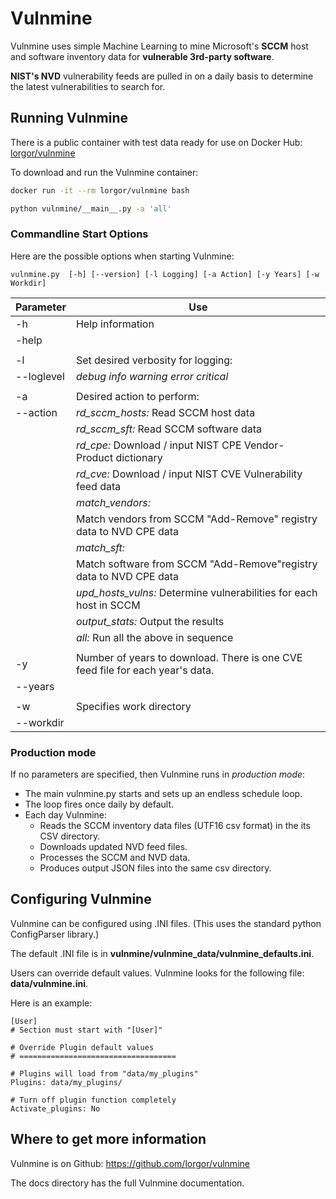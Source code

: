 # Vulnmine

Vulnmine uses simple Machine Learning to mine Microsoft's **SCCM** host and software inventory data for **vulnerable 3rd-party software**.

**NIST's NVD** vulnerability feeds are pulled in on a daily basis to determine the latest vulnerabilities to search for.

## Running Vulnmine

There is a public container with test data ready for use on Docker Hub: [lorgor/vulnmine](https://hub.docker.com/r/lorgor/vulnmine)

To download and run the Vulnmine container:

```bash
docker run -it --rm lorgor/vulnmine bash

python vulnmine/__main__.py -a 'all'
```

### Commandline Start Options

Here are the possible options when starting Vulnmine:

    vulnmine.py  [-h] [--version] [-l Logging] [-a Action] [-y Years] [-w Workdir]

| Parameter | Use |
| --------- | --- |
| -h | Help information |
| -help |  |
| | |
| -l | Set desired verbosity for logging: |
| --loglevel | _debug_ _info_ _warning_ _error_ _critical_ |
| | |
| -a | Desired action to perform: |
| --action | _rd_sccm_hosts:_   Read SCCM host data|
| | _rd_sccm_sft:_   Read SCCM software data |
| | _rd_cpe:_   Download / input NIST CPE Vendor-Product dictionary |
| | _rd_cve:_   Download / input NIST CVE Vulnerability feed data |
| | _match_vendors:_ |
| |    Match vendors from SCCM "Add-Remove" registry data to NVD CPE data |
| | _match_sft:_ |
| |    Match software from SCCM "Add-Remove"registry data to NVD CPE data |
| | _upd_hosts_vulns:_  Determine vulnerabilities for each host in SCCM |
| | _output_stats:_  Output the results |
| | _all:_  Run all the above in sequence |
| | |
| -y | Number of years to download. There is one CVE feed file for each year's data.|
| --years | |
| | |
| -w | Specifies work directory|
| --workdir | |

### Production mode

If no parameters are specified, then Vulnmine runs in *production mode*:

* The main vulnmine.py starts and sets up an endless schedule loop.
* The loop fires once daily by default.
* Each day Vulnmine:
    - Reads the SCCM inventory data files (UTF16 csv format) in the its CSV directory.
    - Downloads updated NVD feed files.
    - Processes the SCCM and NVD data.
    - Produces output JSON files into the same csv directory.

## Configuring Vulnmine

Vulnmine can be configured using .INI files. (This uses the standard python ConfigParser library.)

The default .INI file is in **vulnmine/vulnmine_data/vulnmine_defaults.ini**.

Users can override default values. Vulnmine looks for the following file: **data/vulnmine.ini**.

Here is an example:

```
[User]
# Section must start with "[User]"

# Override Plugin default values
# ===================================

# Plugins will load from "data/my_plugins"
Plugins: data/my_plugins/

# Turn off plugin function completely
Activate_plugins: No
```

## Where to get more information

Vulnmine is on Github: <https://github.com/lorgor/vulnmine>

The docs directory has the full Vulnmine documentation.

